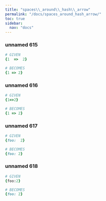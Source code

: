 ```yaml
---
title: "spaces\\_around\\_hash\\_arrow"
permalink: "/docs/spaces_around_hash_arrow/"
toc: true
sidebar:
  nav: "docs"
---
```

### unnamed 615
```ruby
# GIVEN
{1  =>  2}
```
```ruby
# BECOMES
{1 => 2}
```
### unnamed 616
```ruby
# GIVEN
{1=>2}
```
```ruby
# BECOMES
{1 => 2}
```
### unnamed 617
```ruby
# GIVEN
{foo:  2}
```
```ruby
# BECOMES
{foo: 2}
```
### unnamed 618
```ruby
# GIVEN
{foo:2}
```
```ruby
# BECOMES
{foo: 2}
```
